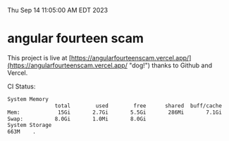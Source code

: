 Thu Sep 14 11:05:00 AM EDT 2023

# angular fourteen scam


This project is live at [https://angularfourteenscam.vercel.app/](https://angularfourteenscam.vercel.app/ "dog!") thanks to Github and Vercel.

CI Status: 

```bash
System Memory
               total        used        free      shared  buff/cache   available
Mem:            15Gi       2.7Gi       5.5Gi       286Mi       7.1Gi        11Gi
Swap:          8.0Gi       1.0Mi       8.0Gi
System Storage
663M	.
```
```bash
